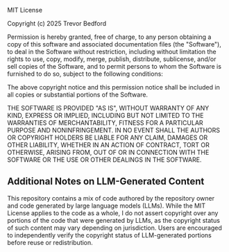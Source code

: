 MIT License

Copyright (c) 2025 Trevor Bedford

Permission is hereby granted, free of charge, to any person obtaining a copy
of this software and associated documentation files (the "Software"), to deal
in the Software without restriction, including without limitation the rights
to use, copy, modify, merge, publish, distribute, sublicense, and/or sell
copies of the Software, and to permit persons to whom the Software is
furnished to do so, subject to the following conditions:

The above copyright notice and this permission notice shall be included in all
copies or substantial portions of the Software.

THE SOFTWARE IS PROVIDED "AS IS", WITHOUT WARRANTY OF ANY KIND, EXPRESS OR
IMPLIED, INCLUDING BUT NOT LIMITED TO THE WARRANTIES OF MERCHANTABILITY,
FITNESS FOR A PARTICULAR PURPOSE AND NONINFRINGEMENT. IN NO EVENT SHALL THE
AUTHORS OR COPYRIGHT HOLDERS BE LIABLE FOR ANY CLAIM, DAMAGES OR OTHER
LIABILITY, WHETHER IN AN ACTION OF CONTRACT, TORT OR OTHERWISE, ARISING FROM,
OUT OF OR IN CONNECTION WITH THE SOFTWARE OR THE USE OR OTHER DEALINGS IN THE
SOFTWARE.

## Additional Notes on LLM-Generated Content

This repository contains a mix of code authored by the repository owner and code generated by large language models (LLMs). While the MIT License applies to the code as a whole, I do not assert copyright over any portions of the code that were generated by LLMs, as the copyright status of such content may vary depending on jurisdiction. Users are encouraged to independently verify the copyright status of LLM-generated portions before reuse or redistribution.
